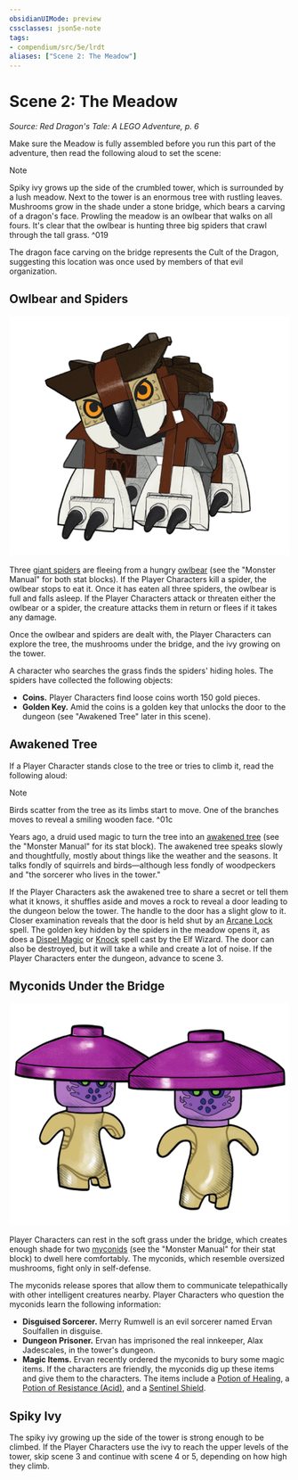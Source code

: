 ```yaml
---
obsidianUIMode: preview
cssclasses: json5e-note
tags:
- compendium/src/5e/lrdt
aliases: ["Scene 2: The Meadow"]
---
```

# Scene 2: The Meadow
*Source: Red Dragon's Tale: A LEGO Adventure, p. 6* 

Make sure the Meadow is fully assembled before you run this part of the adventure, then read the following aloud to set the scene:

> [!note] 
> 
> Spiky ivy grows up the side of the crumbled tower, which is surrounded by a lush meadow. Next to the tower is an enormous tree with rustling leaves. Mushrooms grow in the shade under a stone bridge, which bears a carving of a dragon's face. Prowling the meadow is an owlbear that walks on all fours. It's clear that the owlbear is hunting three big spiders that crawl through the tall grass.
^019

The dragon face carving on the bridge represents the Cult of the Dragon, suggesting this location was once used by members of that evil organization.

## Owlbear and Spiders

![](https://raw.githubusercontent.com/5etools-mirror-3/5etools-img/main/adventure/LRDT/owlbear.webp#center)

Three [giant spiders](Mechanics/bestiary/beast/giant-spider.md) are fleeing from a hungry [owlbear](Mechanics/bestiary/monstrosity/owlbear.md) (see the "Monster Manual" for both stat blocks). If the Player Characters kill a spider, the owlbear stops to eat it. Once it has eaten all three spiders, the owlbear is full and falls asleep. If the Player Characters attack or threaten either the owlbear or a spider, the creature attacks them in return or flees if it takes any damage.

Once the owlbear and spiders are dealt with, the Player Characters can explore the tree, the mushrooms under the bridge, and the ivy growing on the tower.

A character who searches the grass finds the spiders' hiding holes. The spiders have collected the following objects:

- **Coins.** Player Characters find loose coins worth 150 gold pieces.  
- **Golden Key.** Amid the coins is a golden key that unlocks the door to the dungeon (see "Awakened Tree" later in this scene).  

## Awakened Tree

If a Player Character stands close to the tree or tries to climb it, read the following aloud:

> [!note] 
> 
> Birds scatter from the tree as its limbs start to move. One of the branches moves to reveal a smiling wooden face.
^01c

Years ago, a druid used magic to turn the tree into an [awakened tree](Mechanics/bestiary/plant/awakened-tree.md) (see the "Monster Manual" for its stat block). The awakened tree speaks slowly and thoughtfully, mostly about things like the weather and the seasons. It talks fondly of squirrels and birds—although less fondly of woodpeckers and "the sorcerer who lives in the tower."

If the Player Characters ask the awakened tree to share a secret or tell them what it knows, it shuffles aside and moves a rock to reveal a door leading to the dungeon below the tower. The handle to the door has a slight glow to it. Closer examination reveals that the door is held shut by an [Arcane Lock](Mechanics/spells/arcane-lock.md) spell. The golden key hidden by the spiders in the meadow opens it, as does a [Dispel Magic](Mechanics/spells/dispel-magic.md) or [Knock](Mechanics/spells/knock.md) spell cast by the Elf Wizard. The door can also be destroyed, but it will take a while and create a lot of noise. If the Player Characters enter the dungeon, advance to scene 3.

## Myconids Under the Bridge

![](https://raw.githubusercontent.com/5etools-mirror-3/5etools-img/main/adventure/LRDT/myconids.webp#center)

Player Characters can rest in the soft grass under the bridge, which creates enough shade for two [myconids](Mechanics/bestiary/plant/myconid-sprout.md) (see the "Monster Manual" for their stat block) to dwell here comfortably. The myconids, which resemble oversized mushrooms, fight only in self-defense.

The myconids release spores that allow them to communicate telepathically with other intelligent creatures nearby. Player Characters who question the myconids learn the following information:

- **Disguised Sorcerer.** Merry Rumwell is an evil sorcerer named Ervan Soulfallen in disguise.  
- **Dungeon Prisoner.** Ervan has imprisoned the real innkeeper, Alax Jadescales, in the tower's dungeon.  
- **Magic Items.** Ervan recently ordered the myconids to bury some magic items. If the characters are friendly, the myconids dig up these items and give them to the characters. The items include a [Potion of Healing](Mechanics/items/potion-of-healing.md), a [Potion of Resistance (Acid)](Mechanics/items/potion-of-acid-resistance.md), and a [Sentinel Shield](Mechanics/items/sentinel-shield.md).  

## Spiky Ivy

The spiky ivy growing up the side of the tower is strong enough to be climbed. If the Player Characters use the ivy to reach the upper levels of the tower, skip scene 3 and continue with scene 4 or 5, depending on how high they climb.
